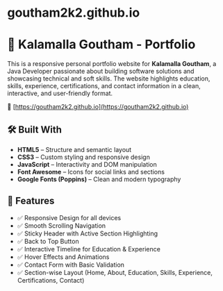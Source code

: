 # goutham2k2.github.io
# 💼 Kalamalla Goutham - Portfolio

This is a responsive personal portfolio website for **Kalamalla Goutham**, a Java Developer passionate about building software solutions and showcasing technical and soft skills. The website highlights education, skills, experience, certifications, and contact information in a clean, interactive, and user-friendly format.

🔗 [https://goutham2k2.github.io](https://goutham2k2.github.io)

## 🛠️ Built With

- **HTML5** – Structure and semantic layout  
- **CSS3** – Custom styling and responsive design  
- **JavaScript** – Interactivity and DOM manipulation  
- **Font Awesome** – Icons for social links and sections  
- **Google Fonts (Poppins)** – Clean and modern typography

## 🎨 Features

- ✅ Responsive Design for all devices  
- ✅ Smooth Scrolling Navigation  
- ✅ Sticky Header with Active Section Highlighting  
- ✅ Back to Top Button  
- ✅ Interactive Timeline for Education & Experience  
- ✅ Hover Effects and Animations  
- ✅ Contact Form with Basic Validation  
- ✅ Section-wise Layout (Home, About, Education, Skills, Experience, Certifications, Contact)

